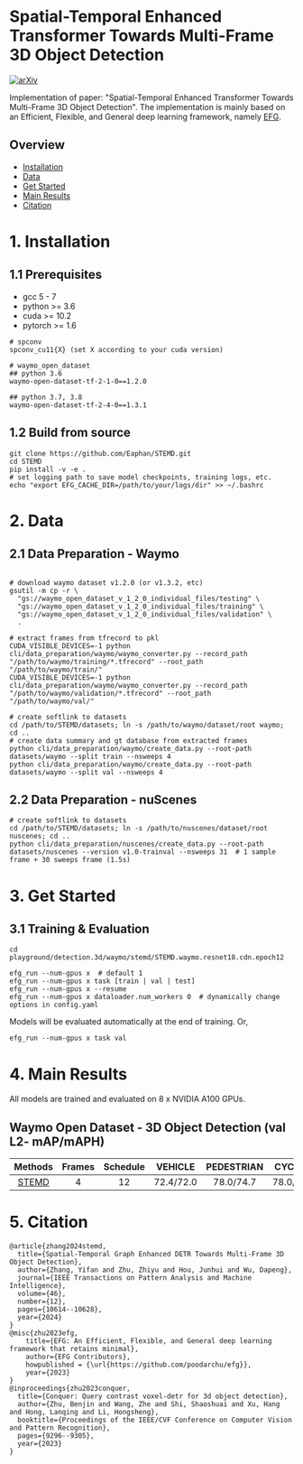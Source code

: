 # Spatial-Temporal Enhanced Transformer Towards Multi-Frame 3D Object Detection 
[![arXiv](https://img.shields.io/badge/arXiv-Paper-<COLOR>.svg)](https://arxiv.org/abs/2307.00347)

Implementation of paper: "Spatial-Temporal Enhanced Transformer Towards Multi-Frame 3D Object Detection".  The implementation is mainly based on an Efficient, Flexible, and General deep learning framework, namely [EFG](https://github.com/V2AI/EFG).

## Overview
- [Installation](#1-installation)
- [Data](#2-data)
- [Get Started](#3-get-started)
- [Main Results](#4-main-results)
- [Citation](#5-citation)

# 1. Installation

## 1.1 Prerequisites
* gcc 5 - 7
* python >= 3.6
* cuda >= 10.2
* pytorch >= 1.6

```shell
# spconv
spconv_cu11{X} (set X according to your cuda version)

# waymo_open_dataset
## python 3.6
waymo-open-dataset-tf-2-1-0==1.2.0

## python 3.7, 3.8
waymo-open-dataset-tf-2-4-0==1.3.1

```
## 1.2 Build from source

```shell
git clone https://github.com/Eaphan/STEMD.git
cd STEMD
pip install -v -e .
# set logging path to save model checkpoints, training logs, etc.
echo "export EFG_CACHE_DIR=/path/to/your/logs/dir" >> ~/.bashrc
```

# 2. Data
## 2.1 Data Preparation - Waymo
```shell

# download waymo dataset v1.2.0 (or v1.3.2, etc)
gsutil -m cp -r \
  "gs://waymo_open_dataset_v_1_2_0_individual_files/testing" \
  "gs://waymo_open_dataset_v_1_2_0_individual_files/training" \
  "gs://waymo_open_dataset_v_1_2_0_individual_files/validation" \
  .

# extract frames from tfrecord to pkl
CUDA_VISIBLE_DEVICES=-1 python cli/data_preparation/waymo/waymo_converter.py --record_path "/path/to/waymo/training/*.tfrecord" --root_path "/path/to/waymo/train/"
CUDA_VISIBLE_DEVICES=-1 python cli/data_preparation/waymo/waymo_converter.py --record_path "/path/to/waymo/validation/*.tfrecord" --root_path "/path/to/waymo/val/"

# create softlink to datasets
cd /path/to/STEMD/datasets; ln -s /path/to/waymo/dataset/root waymo; cd ..
# create data summary and gt database from extracted frames
python cli/data_preparation/waymo/create_data.py --root-path datasets/waymo --split train --nsweeps 4
python cli/data_preparation/waymo/create_data.py --root-path datasets/waymo --split val --nsweeps 4

```

## 2.2 Data Preparation - nuScenes
```shell
# create softlink to datasets
cd /path/to/STEMD/datasets; ln -s /path/to/nuscenes/dataset/root nuscenes; cd ..
python cli/data_preparation/nuscenes/create_data.py --root-path datasets/nuscenes --version v1.0-trainval --nsweeps 31  # 1 sample frame + 30 sweeps frame (1.5s)
```

# 3. Get Started
##  3.1 Training & Evaluation

```shell
cd playground/detection.3d/waymo/stemd/STEMD.waymo.resnet18.cdn.epoch12

efg_run --num-gpus x  # default 1
efg_run --num-gpus x task [train | val | test]
efg_run --num-gpus x --resume
efg_run --num-gpus x dataloader.num_workers 0  # dynamically change options in config.yaml
```
Models will be evaluated automatically at the end of training. Or, 
```shell
efg_run --num-gpus x task val
```


# 4. Main Results

All models are trained and evaluated on 8 x NVIDIA A100 GPUs.

## Waymo Open Dataset - 3D Object Detection (val L2- mAP/mAPH)

|    Methods    | Frames | Schedule |  VEHICLE  | PEDESTRIAN |  CYCLIST  |
| :-----------: | :----: | :------: | :-------: | :--------: | :-------: |
|    [STEMD](playground/detection.3d/waymo/stemd/STEMD.waymo.resnet18_wide2x.cdn.epoch12/config.yaml)      |   4    |    12    | 72.4/72.0 | 78.0/74.7  | 78.0/76.9 |

<!--
## nuScenes - 3D Object Detection (val)

|    Methods    | Schedule | mAP  | NDS  | Logs |
| :-----------: | :------: | :--: | :--: | :--: |
|  CenterPoint  |    20    | 59.0 | 66.7 |      |
-->

# 5. Citation
```shell
@article{zhang2024stemd,
  title={Spatial-Temporal Graph Enhanced DETR Towards Multi-Frame 3D Object Detection},
  author={Zhang, Yifan and Zhu, Zhiyu and Hou, Junhui and Wu, Dapeng},
  journal={IEEE Transactions on Pattern Analysis and Machine Intelligence}, 
  volume={46},
  number={12},
  pages={10614--10628},
  year={2024}
}
@misc{zhu2023efg,
    title={EFG: An Efficient, Flexible, and General deep learning framework that retains minimal},
    author={EFG Contributors},
    howpublished = {\url{https://github.com/poodarchu/efg}},
    year={2023}
}
@inproceedings{zhu2023conquer,
  title={Conquer: Query contrast voxel-detr for 3d object detection},
  author={Zhu, Benjin and Wang, Zhe and Shi, Shaoshuai and Xu, Hang and Hong, Lanqing and Li, Hongsheng},
  booktitle={Proceedings of the IEEE/CVF Conference on Computer Vision and Pattern Recognition},
  pages={9296--9305},
  year={2023}
}
```

